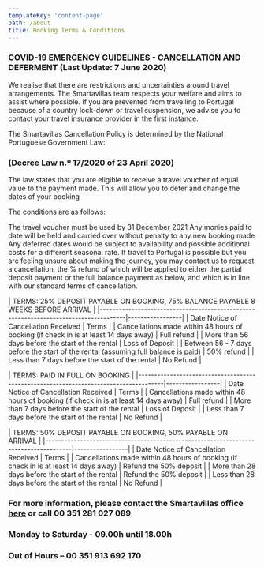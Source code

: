 ```yaml
---
templateKey: 'content-page'
path: /about
title: Booking Terms & Conditions
---
```

### COVID-19 EMERGENCY GUIDELINES - CANCELLATION AND DEFERMENT (Last Update: 7 June 2020)​

 

We realise that there are restrictions and uncertainties around travel arrangements. The Smartavillas team respects your welfare and aims to assist where possible. If you are prevented from travelling to Portugal because of a country lock-down or travel suspension, we advise you to contact your travel insurance provider in the first instance.

 

The Smartavillas Cancellation Policy is determined by the National Portuguese Government Law:

 

### (Decree Law n.º 17/2020 of 23 April 2020)

 

The law states that you are eligible to receive a travel voucher of equal value to the payment made. This will allow you to defer and change the dates of your booking

 

The conditions are as follows:

The travel voucher must be used by 31 December 2021
Any monies paid to date will be held and carried over without penalty to any new booking made
Any deferred dates would be subject to availability and possible additional costs for a different seasonal rate.
If travel to Portugal is possible but you are feeling unsure about making the journey, you may contact us to request a cancellation, the % refund of which will be applied to either the partial deposit payment or the full balance payment as below, and which is in line with our standard terms of cancellation.



| TERMS: 25% DEPOSIT PAYABLE ON BOOKING, 75% BALANCE PAYABLE 8 WEEKS BEFORE ARRIVAL                      |
|--------------------------------------------------------------------------------------|-----------------|
| Date Notice of Cancellation Received                                                 | Terms           |
| Cancellations made within 48 hours of booking (if check in is at least 14 days away) | Full refund     |
| More than 56 days before the start of the rental                                     | Loss of Deposit |
| Between 56 - 7 days before the start of the rental (assuming full balance is paid)   | 50% refund      |
| Less than 7 days before the start of the rental                                      | No Refund       |



| TERMS: PAID IN FULL ON BOOKING                     |
|--------------------------------------------------------------------------------------|-----------------|
| Date Notice of Cancellation Received                                                 | Terms           |
| Cancellations made within 48 hours of booking (if check in is at least 14 days away) | Full refund     |
| More than 7 days before the start of the rental                                  | Loss of Deposit |
| Less than 7 days before the start of the rental                                      | No Refund       |



| TERMS: 50% DEPOSIT PAYABLE ON BOOKING, 50% PAYABLE ON ARRIVAL                    |
|--------------------------------------------------------------------------------------|-----------------|
| Date Notice of Cancellation Received                                                 | Terms           |
| Cancellations made within 48 hours of booking (if check in is at least 14 days away) | Refund the 50% deposit    |
| More than 28 days before the start of the rental                                 | Refund the 50% deposit |
| Less than 28 days before the start of the rental                                      | No Refund       |

 

### For more information, please contact the Smartavillas office [here](/contact) or call 00 351 281 027 089

### Monday to Saturday - 09.00h until 18.00h

### Out of Hours – 00 351 913 692 170

